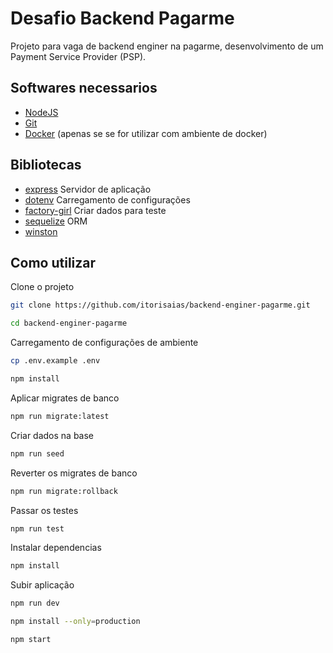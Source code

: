 # Desafio Backend Pagarme

Projeto para vaga de backend enginer na pagarme, desenvolvimento de um Payment Service Provider (PSP).

## Softwares necessarios

- [NodeJS](https://nodejs.com.br)
- [Git](https://git.com)
- [Docker](https://docker.com) (apenas se se for utilizar com ambiente de docker)

## Bibliotecas

- [express](https://expresjs.com) Servidor de aplicação
- [dotenv](https://expresjs.com) Carregamento de configurações
- [factory-girl](https://expresjs.com) Criar dados para teste
- [sequelize](https://expresjs.com) ORM
- [winston](https://expresjs.com)

## Como utilizar

Clone o projeto
```sh
git clone https://github.com/itorisaias/backend-enginer-pagarme.git
```

```sh
cd backend-enginer-pagarme
```

Carregamento de configurações de ambiente
```sh
cp .env.example .env
```

```sh
npm install
```

Aplicar migrates de banco
```sh
npm run migrate:latest
```

Criar dados na base
```sh
npm run seed
```

Reverter os migrates de banco
```sh
npm run migrate:rollback
```

Passar os testes
```sh
npm run test
```

Instalar dependencias
```sh
npm install
```

Subir aplicação
```sh
npm run dev
```

```sh
npm install --only=production
```

```sh
npm start
```

<!-- docker run --name some-postgres -e POSTGRES_PASSWORD=pg -d postgres -->
